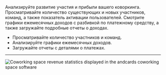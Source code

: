 Анализируйте развитие участия и прибыли вашего коворкинга. Просматривайте количество существующих и новых участников, команд, а также показатель активации пользователей. Смотрите графики ежемесячных доходов с разбивкой по платежному средству, а также загружайте подробные отчеты о доходах.

- Просматривайте количество участников и команд.
- Анализируйте графики ежемесячных доходов.
- Загружайте отчеты с деталями о платежах.

---

![Coworking space revenue statistics displayed in the andcards coworking space software](https://d7ccq1i35b0cj.cloudfront.net/andcards-statistics-main-light-en-1920-1200.png)
